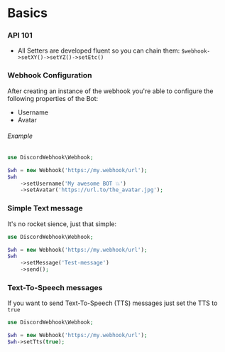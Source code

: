 # Basics

### API 101
* All Setters are developed fluent so you can chain them: `$webhook->setXY()->setYZ()->setEtc()`

### Webhook Configuration

After creating an instance of the webhook you're able to configure the following properties of the Bot:
* Username
* Avatar

###### Example
```php
use DiscordWebhook\Webhook;

$wh = new Webhook('https://my.webhook/url');
$wh
    ->setUsername('My awesome BOT 💥')
    ->setAvatar('https://url.to/the_avatar.jpg');
```

### Simple Text message
It's no rocket sience, just that simple:
```php
use DiscordWebhook\Webhook;

$wh = new Webhook('https://my.webhook/url');
$wh
    ->setMessage('Test-message')
    ->send();
```

### Text-To-Speech messages
If you want to send Text-To-Speech (TTS) messages just set the TTS to `true`
```php
use DiscordWebhook\Webhook;

$wh = new Webhook('https://my.webhook/url');
$wh->setTts(true);
```
